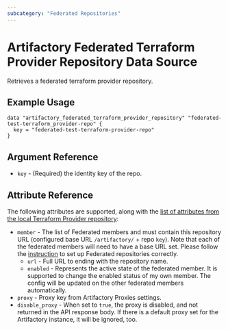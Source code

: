 ```yaml
---
subcategory: "Federated Repositories"
---
```

# Artifactory Federated Terraform Provider Repository Data Source

Retrieves a federated terraform provider repository.

## Example Usage

```hcl
data "artifactory_federated_terraform_provider_repository" "federated-test-terraform_provider-repo" {
  key = "federated-test-terraform-provider-repo"
}
```

## Argument Reference

* `key` - (Required) the identity key of the repo.

## Attribute Reference
The following attributes are supported, along with the [list of attributes from the local Terraform Provider repository](local_terraform_provider_repository.md):

* `member` - The list of Federated members and must contain this repository URL (configured base URL
  `/artifactory/` + repo `key`). Note that each of the federated members will need to have a base URL set.
  Please follow the [instruction](https://www.jfrog.com/confluence/display/JFROG/Working+with+Federated+Repositories#WorkingwithFederatedRepositories-SettingUpaFederatedRepository)
  to set up Federated repositories correctly.
  * `url` - Full URL to ending with the repository name.
  * `enabled` - Represents the active state of the federated member. It is supported to change the enabled
    status of my own member. The config will be updated on the other federated members automatically.
* `proxy` - Proxy key from Artifactory Proxies settings.
* `disable_proxy` - When set to `true`, the proxy is disabled, and not returned in the API response body. If there is a default proxy set for the Artifactory instance, it will be ignored, too.

